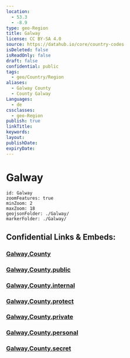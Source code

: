```yaml
---
location:
  - 53.3
  - -8.9
type: geo-Region
title: Galway
license: CC BY-SA 4.0
source: https://datahub.io/core/country-codes
isDeleted: false
isReadOnly: false
draft: false
confidential: public
tags:
  - geo/Country/Region
aliases:
  - Galway County
  - County Galway
Languages:
  - de
cssclasses:
  - geo-Region
publish: true
linkTitle: 
keywords: 
layout: 
publishDate: 
expiryDate:
---
```


# Galway

```leaflet
id: Galway
zoomFeatures: true 
minZoom: 2 
maxZoom: 18
geojsonFolder: ./Galway/
markerFolder: ./Galway/
```


## Confidential Links & Embeds: 

### [Galway,County](/_Standards/Earth/Continent/Europe/Europe~North/Ireland/Ireland,Provinces/Connacht/Galway,County.md) 

### [Galway,County.public](/_public/Earth/Continent/Europe/Europe~North/Ireland/Ireland,Provinces/Connacht/Galway,County.public.md) 

### [Galway,County.internal](/_internal/Earth/Continent/Europe/Europe~North/Ireland/Ireland,Provinces/Connacht/Galway,County.internal.md) 

### [Galway,County.protect](/_protect/Earth/Continent/Europe/Europe~North/Ireland/Ireland,Provinces/Connacht/Galway,County.protect.md) 

### [Galway,County.private](/_private/Earth/Continent/Europe/Europe~North/Ireland/Ireland,Provinces/Connacht/Galway,County.private.md) 

### [Galway,County.personal](/_personal/Earth/Continent/Europe/Europe~North/Ireland/Ireland,Provinces/Connacht/Galway,County.personal.md) 

### [Galway,County.secret](/_secret/Earth/Continent/Europe/Europe~North/Ireland/Ireland,Provinces/Connacht/Galway,County.secret.md)

